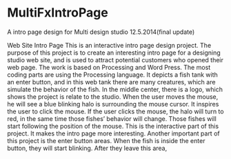 # MultiFxIntroPage
A intro page design for Multi design studio
12.5.2014(final update)


Web Site Intro Page
This is an interactive intro page design project. The purpose of this project is to create an interesting intro page for a designing studio web site, and is used to attract potential customers who opened their web page.
The work is based on Processing and Word Press. The most coding parts are using the Processing language. It depicts a fish tank with an enter button, and in this web tank there are many creatures, which are simulate the behavior of the fish. In the middle center, there is a logo, which shows the project is relate to the studio.
When the user moves the mouse, he will see a blue blinking halo is surrounding the mouse cursor. It inspires the user to click the mouse. If the user clicks the mouse, the halo will turn to red, in the same time those fishes’ behavior will change. Those fishes will start following the position of the mouse. This is the interactive part of this project. It makes the intro page more interesting.
Another important part of this project is the enter button areas. When the fish is inside the enter button, they will start blinking. After they leave this area,
